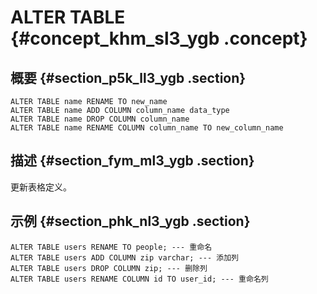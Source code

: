 # ALTER TABLE {#concept_khm_sl3_ygb .concept}

## 概要 {#section_p5k_ll3_ygb .section}

```
ALTER TABLE name RENAME TO new_name
ALTER TABLE name ADD COLUMN column_name data_type
ALTER TABLE name DROP COLUMN column_name
ALTER TABLE name RENAME COLUMN column_name TO new_column_name
```

## 描述 {#section_fym_ml3_ygb .section}

更新表格定义。

## 示例 {#section_phk_nl3_ygb .section}

```
ALTER TABLE users RENAME TO people; --- 重命名
ALTER TABLE users ADD COLUMN zip varchar; --- 添加列
ALTER TABLE users DROP COLUMN zip; --- 删除列
ALTER TABLE users RENAME COLUMN id TO user_id; --- 重命名列
```

